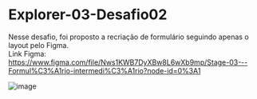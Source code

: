 # Explorer-03-Desafio02
Nesse desafio, foi proposto a recriação de formulário seguindo apenas o layout pelo Figma. <br>
Link Figma: https://www.figma.com/file/Nws1KWB7DyXBw8L6wXb9mp/Stage-03---Formul%C3%A1rio-intermedi%C3%A1rio?node-id=0%3A1

![image](https://user-images.githubusercontent.com/107070684/178317695-dff09c38-cfe4-496d-8982-90f37e65de58.png)
